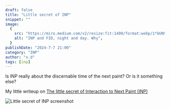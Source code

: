 ```yaml
---
draft: false
title: "Little secret of INP"
snippet: ""
image:
  {
    src: "https://miro.medium.com/v2/resize:fit:1400/format:webp/1*bUN9waEb9Dypdk4glXu1jA.jpeg",
    alt: "INP and FID, night and day. Why",
  }
publishDate: "2024-7-7 21:00"
category: "INP"
author: "x.d"
tags: [inp]
---
```


Is INP really about the discernable time of the next paint? Or is it something else?

My little writeup on [The little secret of Interaction to Next Paint (INP)](https://medium.com/@xunding/the-little-secret-of-interaction-to-next-paint-inp-739f2a3aaf2d)

![Little secret of INP screenshot](https://miro.medium.com/v2/resize:fit:1400/format:webp/1*yF4agHk9aG9vrnCqB03AJQ.png)
